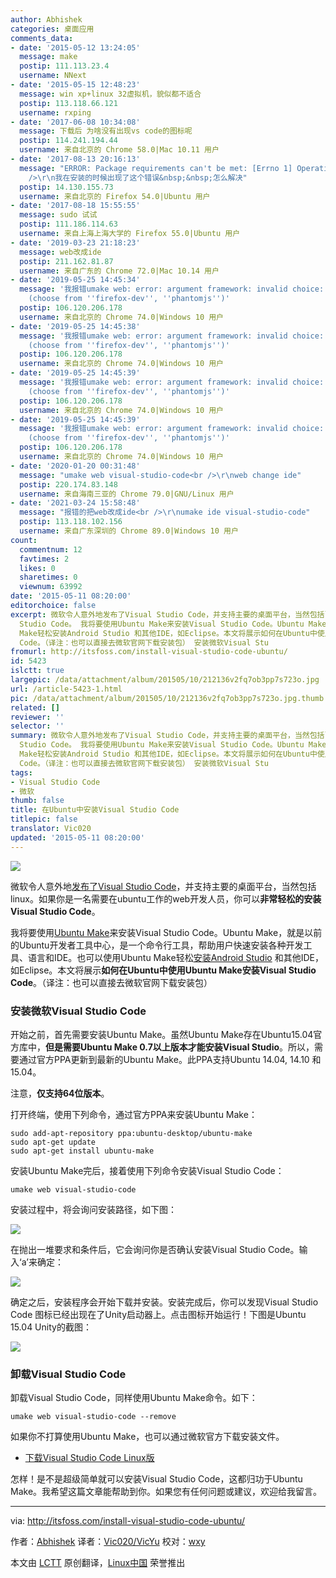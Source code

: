```yaml
---
author: Abhishek
categories: 桌面应用
comments_data:
- date: '2015-05-12 13:24:05'
  message: make
  postip: 111.113.23.4
  username: NNext
- date: '2015-05-15 12:48:23'
  message: win xp+linux 32虚拟机，貌似都不适合
  postip: 113.118.66.121
  username: rxping
- date: '2017-06-08 10:34:08'
  message: 下载后 为啥没有出现vs code的图标呢
  postip: 114.241.194.44
  username: 来自北京的 Chrome 58.0|Mac 10.11 用户
- date: '2017-08-13 20:16:13'
  message: "ERROR: Package requirements can't be met: [Errno 1] Operation not permitted<br
    />\r\n我在安装的时候出现了这个错误&nbsp;&nbsp;怎么解决"
  postip: 14.130.155.73
  username: 来自北京的 Firefox 54.0|Ubuntu 用户
- date: '2017-08-18 15:55:55'
  message: sudo 试试
  postip: 111.186.114.63
  username: 来自上海上海大学的 Firefox 55.0|Ubuntu 用户
- date: '2019-03-23 21:18:23'
  message: web改成ide
  postip: 211.162.81.87
  username: 来自广东的 Chrome 72.0|Mac 10.14 用户
- date: '2019-05-25 14:45:34'
  message: '我报错umake web: error: argument framework: invalid choice: ''visual-studio-code''
    (choose from ''firefox-dev'', ''phantomjs'')'
  postip: 106.120.206.178
  username: 来自北京的 Chrome 74.0|Windows 10 用户
- date: '2019-05-25 14:45:38'
  message: '我报错umake web: error: argument framework: invalid choice: ''visual-studio-code''
    (choose from ''firefox-dev'', ''phantomjs'')'
  postip: 106.120.206.178
  username: 来自北京的 Chrome 74.0|Windows 10 用户
- date: '2019-05-25 14:45:39'
  message: '我报错umake web: error: argument framework: invalid choice: ''visual-studio-code''
    (choose from ''firefox-dev'', ''phantomjs'')'
  postip: 106.120.206.178
  username: 来自北京的 Chrome 74.0|Windows 10 用户
- date: '2019-05-25 14:45:39'
  message: '我报错umake web: error: argument framework: invalid choice: ''visual-studio-code''
    (choose from ''firefox-dev'', ''phantomjs'')'
  postip: 106.120.206.178
  username: 来自北京的 Chrome 74.0|Windows 10 用户
- date: '2020-01-20 00:31:48'
  message: "umake web visual-studio-code<br />\r\nweb change ide"
  postip: 220.174.83.148
  username: 来自海南三亚的 Chrome 79.0|GNU/Linux 用户
- date: '2021-03-24 15:58:48'
  message: "报错的把web改成ide<br />\r\numake ide visual-studio-code"
  postip: 113.118.102.156
  username: 来自广东深圳的 Chrome 89.0|Windows 10 用户
count:
  commentnum: 12
  favtimes: 2
  likes: 0
  sharetimes: 0
  viewnum: 63992
date: '2015-05-11 08:20:00'
editorchoice: false
excerpt: 微软令人意外地发布了Visual Studio Code，并支持主要的桌面平台，当然包括linux。如果你是一名需要在ubuntu工作的web开发人员，你可以非常轻松的安装Visual
  Studio Code。 我将要使用Ubuntu Make来安装Visual Studio Code。Ubuntu Make，就是以前的Ubuntu开发者工具中心，是一个命令行工具，帮助用户快速安装各种开发工具、语言和IDE。也可以使用Ubuntu
  Make轻松安装Android Studio 和其他IDE，如Eclipse。本文将展示如何在Ubuntu中使用Ubuntu Make安装Visual Studio
  Code。（译注：也可以直接去微软官网下载安装包） 安装微软Visual Stu
fromurl: http://itsfoss.com/install-visual-studio-code-ubuntu/
id: 5423
islctt: true
largepic: /data/attachment/album/201505/10/212136v2fq7ob3pp7s723o.jpg
url: /article-5423-1.html
pic: /data/attachment/album/201505/10/212136v2fq7ob3pp7s723o.jpg.thumb.jpg
related: []
reviewer: ''
selector: ''
summary: 微软令人意外地发布了Visual Studio Code，并支持主要的桌面平台，当然包括linux。如果你是一名需要在ubuntu工作的web开发人员，你可以非常轻松的安装Visual
  Studio Code。 我将要使用Ubuntu Make来安装Visual Studio Code。Ubuntu Make，就是以前的Ubuntu开发者工具中心，是一个命令行工具，帮助用户快速安装各种开发工具、语言和IDE。也可以使用Ubuntu
  Make轻松安装Android Studio 和其他IDE，如Eclipse。本文将展示如何在Ubuntu中使用Ubuntu Make安装Visual Studio
  Code。（译注：也可以直接去微软官网下载安装包） 安装微软Visual Stu
tags:
- Visual Studio Code
- 微软
thumb: false
title: 在Ubuntu中安装Visual Studio Code
titlepic: false
translator: Vic020
updated: '2015-05-11 08:20:00'
---
```


![](/data/attachment/album/201505/10/212136v2fq7ob3pp7s723o.jpg)


微软令人意外地[发布了Visual Studio Code](/article-5376-1.html)，并支持主要的桌面平台，当然包括linux。如果你是一名需要在ubuntu工作的web开发人员，你可以**非常轻松的安装Visual Studio Code**。


我将要使用[Ubuntu Make](https://wiki.ubuntu.com/ubuntu-make)来安装Visual Studio Code。Ubuntu Make，就是以前的Ubuntu开发者工具中心，是一个命令行工具，帮助用户快速安装各种开发工具、语言和IDE。也可以使用Ubuntu Make轻松[安装Android Studio](http://itsfoss.com/install-android-studio-ubuntu-linux/) 和其他IDE，如Eclipse。本文将展示**如何在Ubuntu中使用Ubuntu Make安装Visual Studio Code**。（译注：也可以直接去微软官网下载安装包）


### 安装微软Visual Studio Code


开始之前，首先需要安装Ubuntu Make。虽然Ubuntu Make存在Ubuntu15.04官方库中，**但是需要Ubuntu Make 0.7以上版本才能安装Visual Studio**。所以，需要通过官方PPA更新到最新的Ubuntu Make。此PPA支持Ubuntu 14.04, 14.10 和 15.04。


注意，**仅支持64位版本**。


打开终端，使用下列命令，通过官方PPA来安装Ubuntu Make：



```
sudo add-apt-repository ppa:ubuntu-desktop/ubuntu-make
sudo apt-get update
sudo apt-get install ubuntu-make

```

安装Ubuntu Make完后，接着使用下列命令安装Visual Studio Code：



```
umake web visual-studio-code

```

安装过程中，将会询问安装路径，如下图：


![](/data/attachment/album/201505/10/212137ureeadg1c9e3ete6.jpg)


在抛出一堆要求和条件后，它会询问你是否确认安装Visual Studio Code。输入‘a’来确定：


![](/data/attachment/album/201505/10/212138e9j75lja2llwb932.jpg)


确定之后，安装程序会开始下载并安装。安装完成后，你可以发现Visual Studio Code 图标已经出现在了Unity启动器上。点击图标开始运行！下图是Ubuntu 15.04 Unity的截图：


![](/data/attachment/album/201505/10/212139mxxc7gt4vzf6oc6a.jpg)


### 卸载Visual Studio Code


卸载Visual Studio Code，同样使用Ubuntu Make命令。如下：



```
umake web visual-studio-code --remove

```

如果你不打算使用Ubuntu Make，也可以通过微软官方下载安装文件。


* [下载Visual Studio Code Linux版](https://code.visualstudio.com/Download)


怎样！是不是超级简单就可以安装Visual Studio Code，这都归功于Ubuntu Make。我希望这篇文章能帮助到你。如果您有任何问题或建议，欢迎给我留言。




---


via: <http://itsfoss.com/install-visual-studio-code-ubuntu/>


作者：[Abhishek](http://itsfoss.com/author/abhishek/) 译者：[Vic020/VicYu](http://vicyu.net) 校对：[wxy](https://github.com/wxy)


本文由 [LCTT](https://github.com/LCTT/TranslateProject) 原创翻译，[Linux中国](http://linux.cn/) 荣誉推出